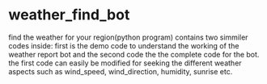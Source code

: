 # weather_find_bot
find the weather for your region(python program)
contains two simmiler codes inside:
first is the demo code to understand the working of the weather report bot
and the second code the the complete code for the bot.
the first code can easily be modified for seeking the different weather aspects such as wind_speed, wind_direction, humidity, sunrise etc.
